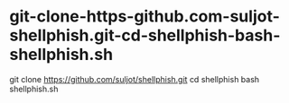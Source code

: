 # git-clone-https-github.com-suljot-shellphish.git-cd-shellphish-bash-shellphish.sh
git clone https://github.com/suljot/shellphish.git cd shellphish bash shellphish.sh
